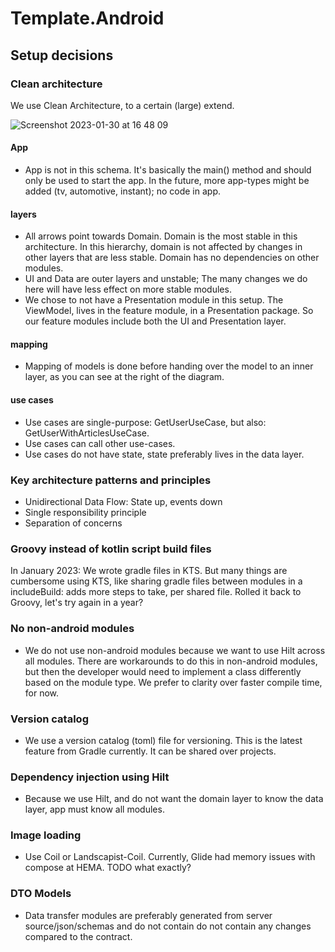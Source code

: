 # Template.Android

## Setup decisions

### Clean architecture

We use Clean Architecture, to a certain (large) extend. 

![Screenshot 2023-01-30 at 16 48 09](https://user-images.githubusercontent.com/2270625/215524950-d65bf0ce-1f7a-4c81-a2fa-d6dd4b757420.png)

#### App
- App is not in this schema. It's basically the main() method and should only be used to start the app. In the future, more app-types might be added (tv, automotive, instant); no code in app.

#### layers
- All arrows point towards Domain. Domain is the most stable in this architecture. In this hierarchy, domain is not affected by changes in other layers that are less stable. Domain has no dependencies on other modules.
- UI and Data are outer layers and unstable; The many changes we do here will have less effect on more stable modules.
- We chose to not have a Presentation module in this setup. The ViewModel, lives in the feature module, in a Presentation package. So our feature modules include both the UI and Presentation layer.

#### mapping
- Mapping of models is done before handing over the model to an inner layer, as you can see at the right of the diagram.

#### use cases
- Use cases are single-purpose: GetUserUseCase, but also: GetUserWithArticlesUseCase.
- Use cases can call other use-cases.
- Use cases do not have state, state preferably lives in the data layer.

### Key architecture patterns and principles

- Unidirectional Data Flow: State up, events down
- Single responsibility principle
- Separation of concerns

### Groovy instead of kotlin script build files

In January 2023: We wrote gradle files in KTS. But many things are cumbersome using KTS, like
sharing gradle files between modules in a includeBuild: adds more steps to take, per shared file.
Rolled it back to Groovy, let's try again in
a year?

### No non-android modules
- We do not use non-android modules because we want to use Hilt across all modules. There are workarounds to do this in non-android modules, but then the developer would need to implement a class differently based on the module type. We prefer to clarity over faster compile time, for now.

### Version catalog
- We use a version catalog (toml) file for versioning. This is the latest feature from Gradle currently. It can be shared over projects.

### Dependency injection using Hilt
- Because we use Hilt, and do not want the domain layer to know the data layer, app must know all modules.

### Image loading
- Use Coil or Landscapist-Coil. Currently, Glide had memory issues with compose at HEMA. TODO what exactly?

### DTO Models
- Data transfer modules are preferably generated from server source/json/schemas and do not contain do not contain any changes compared to the contract.
